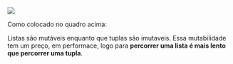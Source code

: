 <!-- ---
title: "Qual diferença entre list e tuple em Python?"
date: "2021-01-01"
--- -->

![](https://storage.googleapis.com/ime_ufg/img/WhatsApp%20Image%202021-01-01%20at%2016.33.22.jpeg)

Como colocado no quadro acima:

Listas são mutáveis enquanto que tuplas são imutaveis.
Essa mutabilidade tem um preço, em performace, logo para 
<b>percorrer uma lista é mais lento que percorrer uma tupla</b>.
